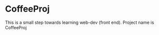 # CoffeeProj
 This is a small step towards learning web-dev (front end). Project name is CoffeeProj
